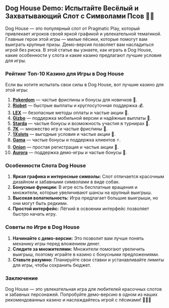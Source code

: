## Dog House Demo: Испытайте Весёлый и Захватывающий Слот с Символами Псов 🐾🎰

Dog House — это популярный слот от Pragmatic Play, который привлекает игроков своей яркой графикой и увлекательной тематикой. Главные герои этой игры — милые пёсики, которые помогут вам выиграть крупные призы. Демо-версия позволяет вам насладиться игрой без риска. В этой статье вы узнаете, как играть в Dog House, какие особенности у слота и какие казино предлагают лучшие условия для игры.

### Рейтинг Топ-10 Казино для Игры в Dog House

Если вы хотите испытать свои силы в Dog House, вот лучшие казино для этой игры:

1. **[Pokerdom](https://brandplay.link/4k77v2yx)** — частые фриспины и бонусы для новичков 🎲.
2. **[Riobet](https://brandplay.link/7xBLTPyj)** — быстрые выплаты и круглосуточная поддержка 💰.
3. **[LEX](https://brandplay.link/zW4hdDFV)** — безопасные методы оплаты и частые акции 🎉.
4. **[Gizbo](https://brandplay.link/bprXw4YV)** — поддержка мобильной версии и надёжные выплаты 🎁.
5. **[Starda](https://brandplay.link/fB7xwRFL)** — частые бонусы и возможность участия в турнирах 🎈.
6. **[7K](https://brandplay.link/BvQyFShp)** — множество игр и частые фриспины 🎯.
7. **[1Xslots](https://brandplay.link/hSB1khtr)** — выгодные условия и частые акции 🌟.
8. **[Gama](https://brandplay.link/j6NMKsDz)** — частые бонусы и поддержка клиентов ⚡.
9. **[Onion](https://brandplay.link/zBGRVpQ9)** — простая регистрация и частые акции 🎰.
10. **[Aurora](https://10trafic-stat2.com/click/668546556bcc6313411604bd/6766/13032/subaccount)** — поддержка демо-игры и частые бонусы 💎.

### Особенности Слота Dog House

1. **Яркая графика и интересные символы:** Слот отличается красочным дизайном и забавными символами в виде собак.
2. **Бонусные функции:** В игре есть бесплатные вращения и множители, которые увеличивают шансы на крупный выигрыш.
3. **Высокая волатильность:** Игра предлагает большие выигрыши, но они могут быть редкими.
4. **Простой интерфейс:** Лёгкий в освоении интерфейс позволяет быстро начать игру.

### Советы по Игре в Dog House

1. **Начинайте с демо-версии:** Это позволит вам лучше понять механику игры перед вложением денег.
2. **Следите за множителями:** Множители помогают увеличить выигрыш, поэтому играйте в казино с бонусными предложениями.
3. **Ставьте разумно:** Планируйте свои ставки и устанавливайте лимиты для игры, чтобы сохранить бюджет.

### Заключение

Dog House — это увлекательная игра для любителей красочных слотов и забавных персонажей. Попробуйте демо-версию в одном из наших рекомендованных казино и наслаждайтесь игрой с пёсиками! 🎉🐾💸
